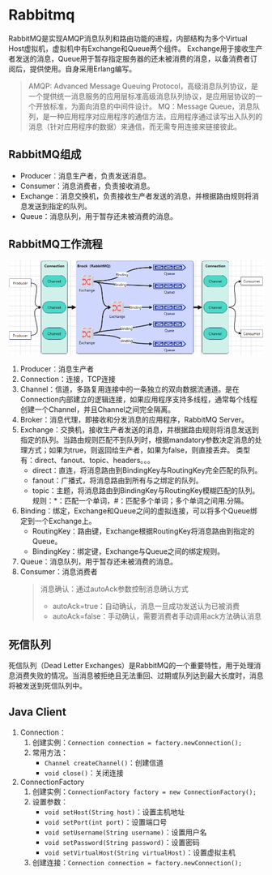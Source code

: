# Rabbitmq

RabbitMQ是实现AMQP消息队列和路由功能的进程，内部结构为多个Virtual Host虚拟机，虚拟机中有Exchange和Queue两个组件。 Exchange用于接收生产者发送的消息，Queue用于暂存指定服务器的还未被消费的消息，以备消费者订阅后，提供使用。自身采用Erlang编写。

> AMQP: Advanced Message Queuing Protocol，高级消息队列协议，是一个提供统一消息服务的应用层标准高级消息队列协议，是应用层协议的一个开放标准，为面向消息的中间件设计。
> MQ：Message Queue，消息队列，是一种应用程序对应用程序的通信方法，应用程序通过读写出入队列的消息（针对应用程序的数据）来通信，而无需专用连接来链接彼此。

## RabbitMQ组成

- Producer：消息生产者，负责发送消息。
- Consumer：消息消费者，负责接收消息。
- Exchange：消息交换机，负责接收生产者发送的消息，并根据路由规则将消息发送到指定的队列。
- Queue：消息队列，用于暂存还未被消费的消息。

## RabbitMQ工作流程

![RabbitMQ工作流程](./image/rabbitmq_workflow.png)

1. Producer：消息生产者
2. Connection：连接，TCP连接
3. Channel：信道，多路复用连接中的一条独立的双向数据流通道。是在Connection内部建立的逻辑连接，如果应用程序支持多线程，通常每个线程创建一个Channel，并且Channel之间完全隔离。
4. Broker：消息代理，即接收和分发消息的应用程序，RabbitMQ Server。
5. Exchange：交换机，接收生产者发送的消息，并根据路由规则将消息发送到指定的队列。当路由规则匹配不到队列时，根据mandatory参数决定消息的处理方式；如果为true，则返回给生产者，如果为false，则直接丢弃。
    类型有：direct、fanout、topic、headers。。。
    - direct：直连，将消息路由到BindingKey与RoutingKey完全匹配的队列。
    - fanout：广播式，将消息路由到所有与之绑定的队列。
    - topic：主题，将消息路由到BindingKey与RoutingKey模糊匹配的队列。规则：*：匹配一个单词，#：匹配多个单词；多个单词之间用.分隔。
6. Binding：绑定，Exchange和Queue之间的虚拟连接，可以将多个Queue绑定到一个Exchange上。
    - RoutingKey：路由键，Exchange根据RoutingKey将消息路由到指定的Queue。
    - BindingKey：绑定键，Exchange与Queue之间的绑定规则。
7. Queue：消息队列，用于暂存还未被消费的消息。
8. Consumer：消息消费者
    > 消息确认：通过autoAck参数控制消息确认方式
    > - autoAck=true：自动确认，消息一旦成功发送认为已被消费
    > - autoAck=false：手动确认，需要消费者手动调用ack方法确认消息

## 死信队列

死信队列（Dead Letter Exchanges）是RabbitMQ的一个重要特性，用于处理消息消费失败的情况。当消息被拒绝且无法重回、过期或队列达到最大长度时，消息将被发送到死信队列中。

## Java Client

1. Connection：
   1. 创建实例：`Connection connection = factory.newConnection();`
   2. 常用方法：
        - `Channel createChannel()`：创建信道
        - `void close()`：关闭连接
2. ConnectionFactory
   1. 创建实例：`ConnectionFactory factory = new ConnectionFactory();`
   2. 设置参数：
        - `void setHost(String host)`：设置主机地址
        - `void setPort(int port)`：设置端口号
        - `void setUsername(String username)`：设置用户名
        - `void setPassword(String password)`：设置密码
        - `void setVirtualHost(String virtualHost)`：设置虚拟主机
   3. 创建连接：`Connection connection = factory.newConnection();`
